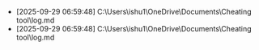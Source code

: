 - [2025-09-29 06:59:48] C:\Users\ishu1\OneDrive\Documents\Cheating tool\log.md
- [2025-09-29 06:59:48] C:\Users\ishu1\OneDrive\Documents\Cheating tool\log.md
